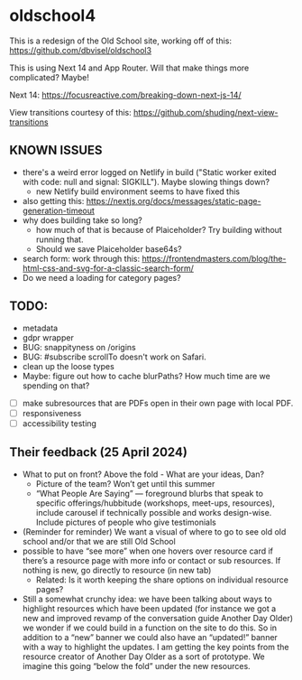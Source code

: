 # oldschool4

This is a redesign of the Old School site, working off of this: https://github.com/dbvisel/oldschool3

This is using Next 14 and App Router. Will that make things more complicated? Maybe!

Next 14: https://focusreactive.com/breaking-down-next-js-14/

View transitions courtesy of this: https://github.com/shuding/next-view-transitions

## KNOWN ISSUES

 - there's a weird error logged on Netlify in build ("Static worker exited with code: null and signal: SIGKILL"). Maybe slowing things down?
   - new Netlify build environment seems to have fixed this
 - also getting this: https://nextjs.org/docs/messages/static-page-generation-timeout
 - why does building take so long?
   - how much of that is because of Plaiceholder? Try building without running that.
   - Should we save Plaiceholder base64s?
 - search form: work through this: https://frontendmasters.com/blog/the-html-css-and-svg-for-a-classic-search-form/
 - Do we need a loading for category pages?

## TODO:
 - metadata
 - gdpr wrapper
 - BUG: snappityness on /origins
 - BUG: #subscribe scrollTo doesn't work on Safari.
 - clean up the loose types
 - Maybe: figure out how to cache blurPaths? How much time are we spending on that?
 - [ ] make subresources that are PDFs open in their own page with local PDF.
 - [ ] responsiveness
 - [ ] accessibility testing

## Their feedback (25 April 2024)

- What to put on front? Above the fold - What are your ideas, Dan?
	 - Picture of the team? Won’t get until this summer
	 - “What People Are Saying” — foreground blurbs that speak to specific offerings/hubbitude (workshops, meet-ups, resources), include carousel if technically possible and works design-wise.  Include pictures of people who give testimonials
- (Reminder for reminder) We want a visual of where to go to see old old school and/or that we are still Old School
- possible to have “see more” when one hovers over resource card if there’s a resource page with more info or contact or sub resources. If nothing is new, go directly to resource (in new tab)
	- Related: Is it worth keeping the share options on individual resource pages?
- Still a somewhat crunchy idea: we have been talking about ways to highlight resources which have been updated (for instance we got a new and improved revamp of the conversation guide Another Day Older) we wonder if we could build in a function on the site to do this. So in addition to a “new” banner we could also have an “updated!” banner with a way to highlight the updates. I am getting the key points from the resource creator of Another Day Older as a sort of prototype. We imagine this going “below the fold” under the new resources.